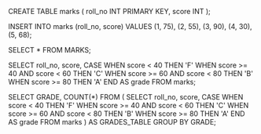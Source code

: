 CREATE TABLE marks (
    roll_no INT PRIMARY KEY,
    score INT
);


INSERT INTO marks (roll_no, score) VALUES
(1, 75),
(2, 55),
(3, 90),
(4, 30),
(5, 68);

SELECT * FROM MARKS;

SELECT roll_no,
       score,
       CASE
           WHEN score < 40 THEN 'F'
           WHEN score >= 40 AND score < 60 THEN 'C'
           WHEN score >= 60 AND score < 80 THEN 'B'
           WHEN score >= 80 THEN 'A'
       END AS grade
FROM marks;

SELECT GRADE, COUNT(*) FROM (
	SELECT roll_no,
       score,
       CASE
           WHEN score < 40 THEN 'F'
           WHEN score >= 40 AND score < 60 THEN 'C'
           WHEN score >= 60 AND score < 80 THEN 'B'
           WHEN score >= 80 THEN 'A'
       END AS grade
FROM marks ) AS GRADES_TABLE GROUP BY GRADE;